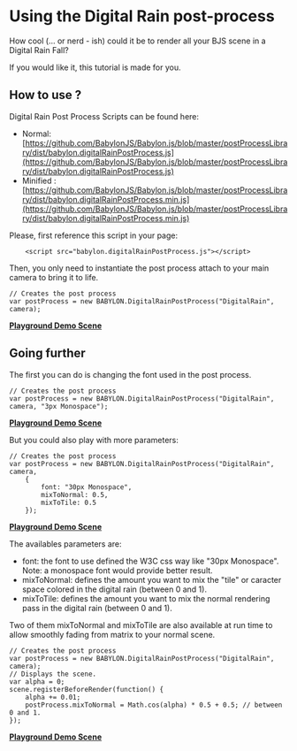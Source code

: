 # Using the Digital Rain post-process

How cool (... or nerd - ish) could it be to render all your BJS scene in a Digital Rain Fall?

If you would like it, this tutorial is made for you.

## How to use ?

Digital Rain Post Process Scripts can be found here: 
- Normal: [https://github.com/BabylonJS/Babylon.js/blob/master/postProcessLibrary/dist/babylon.digitalRainPostProcess.js](https://github.com/BabylonJS/Babylon.js/blob/master/postProcessLibrary/dist/babylon.digitalRainPostProcess.js)
- Minified : [https://github.com/BabylonJS/Babylon.js/blob/master/postProcessLibrary/dist/babylon.digitalRainPostProcess.min.js](https://github.com/BabylonJS/Babylon.js/blob/master/postProcessLibrary/dist/babylon.digitalRainPostProcess.min.js)

Please, first reference this script in your page:

```
	<script src="babylon.digitalRainPostProcess.js"></script>
```

Then, you only need to instantiate the post process attach to your main camera to bring it to life.

```
// Creates the post process
var postProcess = new BABYLON.DigitalRainPostProcess("DigitalRain", camera);
```

[**Playground Demo Scene**](http://babylonjs-playground.com/#2I28SC#6)

## Going further

The first you can do is changing the font used in the post process.

```
// Creates the post process
var postProcess = new BABYLON.DigitalRainPostProcess("DigitalRain", camera, "3px Monospace");
```

[**Playground Demo Scene**](http://babylonjs-playground.com/#2I28SC#7)

But you could also play with more parameters:

```
// Creates the post process
var postProcess = new BABYLON.DigitalRainPostProcess("DigitalRain", camera, 
    {
        font: "30px Monospace",
        mixToNormal: 0.5,
        mixToTile: 0.5        
    });
```

[**Playground Demo Scene**](http://babylonjs-playground.com/#2I28SC#8)

The availables parameters are:

- font: the font to use defined the W3C css way like "30px Monospace". Note: a monospace font would provide better result.
- mixToNormal: defines the amount you want to mix the "tile" or caracter space colored in the digital rain (between 0 and 1).
- mixToTile: defines the amount you want to mix the normal rendering pass in the digital rain (between 0 and 1).

Two of them mixToNormal and mixToTile are also available at run time to allow smoothly fading from matrix to your normal scene.

```
// Creates the post process
var postProcess = new BABYLON.DigitalRainPostProcess("DigitalRain", camera);
// Displays the scene.
var alpha = 0;
scene.registerBeforeRender(function() {
    alpha += 0.01;
    postProcess.mixToNormal = Math.cos(alpha) * 0.5 + 0.5; // between 0 and 1.
});
```

[**Playground Demo Scene**](http://babylonjs-playground.com/#2I28SC#9)


